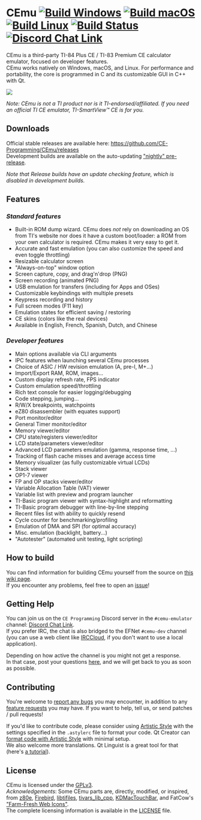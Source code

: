 # CEmu [![Build Windows](https://github.com/CE-Programming/CEmu/actions/workflows/build.windows.workflow.yml/badge.svg)](https://github.com/CE-Programming/CEmu/actions/workflows/build.windows.workflow.yml) [![Build macOS](https://github.com/CE-Programming/CEmu/actions/workflows/build.mac.workflow.yml/badge.svg)](https://github.com/CE-Programming/CEmu/actions/workflows/build.mac.workflow.yml) [![Build Linux](https://github.com/CE-Programming/CEmu/actions/workflows/build.linux.workflow.yml/badge.svg)](https://github.com/CE-Programming/CEmu/actions/workflows/build.linux.workflow.yml) [![Build Status](https://scan.coverity.com/projects/7576/badge.svg)](https://scan.coverity.com/projects/ce-programming-cemu) [![Discord Chat Link](https://img.shields.io/discord/432891584451706892?logo=discord)](https://discord.gg/CyUmEx9zmQ)

CEmu is a third-party TI-84 Plus CE / TI-83 Premium CE calculator emulator, focused on developer features.  
CEmu works natively on Windows, macOS, and Linux. For performance and portability, the core is programmed in C and its customizable GUI in C++ with Qt.

<a href="https://i.imgur.com/6lMva88.png"><img src="https://i.imgur.com/6lMva88.png" /></a>

_Note: CEmu is not a TI product nor is it TI-endorsed/affiliated. If you need an official TI CE emulator, TI-SmartView™ CE is for you._

## Downloads
Official stable releases are available here: https://github.com/CE-Programming/CEmu/releases  
Development builds are available on the auto-updating ["nightly" pre-release](https://github.com/CE-Programming/CEmu/releases/tag/nightly).

_Note that Release builds have an update checking feature, which is disabled in development builds._

## Features
### _Standard features_
* Built-in ROM dump wizard. CEmu does _not_ rely on downloading an OS from TI's website nor does it have a custom boot/loader: a ROM from your own calculator is required. CEmu makes it very easy to get it.
* Accurate and fast emulation (you can also customize the speed and even toggle throttling)
* Resizable calculator screen
* "Always-on-top" window option
* Screen capture, copy, and drag'n'drop (PNG)
* Screen recording (animated PNG)
* USB emulation for transfers (including for Apps and OSes)
* Customizable keybindings with multiple presets
* Keypress recording and history
* Full screen modes (F11 key)
* Emulation states for efficient saving / restoring
* CE skins (colors like the real devices)
* Available in English, French, Spanish, Dutch, and Chinese

### _Developer features_
* Main options available via CLI arguments
* IPC features when launching several CEmu processes
* Choice of ASIC / HW revision emulation (A, pre-I, M+...)
* Import/Export RAM, ROM, images...
* Custom display refresh rate, FPS indicator
* Custom emulation speed/throttling
* Rich text console for easier logging/debugging
* Code stepping, jumping...
* R/W/X breakpoints, watchpoints
* eZ80 disassembler (with equates support)
* Port monitor/editor
* General Timer monitor/editor
* Memory viewer/editor
* CPU state/registers viewer/editor
* LCD state/parameters viewer/editor
* Advanced LCD parameters emulation (gamma, response time, ...)
* Tracking of flash cache misses and average access time
* Memory visualizer (as fully customizable virtual LCDs)
* Stack viewer
* OP1-7 viewer
* FP and OP stacks viewer/editor
* Variable Allocation Table (VAT) viewer
* Variable list with preview and program launcher
* TI-Basic program viewer with syntax-highlight and reformatting
* TI-Basic program debugger with line-by-line stepping
* Recent files list with ability to quickly resend
* Cycle counter for benchmarking/profiling
* Emulation of DMA and SPI (for optimal accuracy)
* Misc. emulation (backlight, battery...)
* "Autotester" (automated unit testing, light scripting)

## How to build

You can find information for building CEmu yourself from the source on [this wiki page](https://github.com/CE-Programming/CEmu/wiki/Building-CEmu).  
If you encounter any problems, feel free to open an [issue](https://github.com/CE-Programming/CEmu/issues)!

## Getting Help

You can join us on the `CE Programming` Discord server in the `#cemu-emulator` channel: [Discord Chat Link](https://discord.gg/CyUmEx9zmQ).\
If you prefer IRC, the chat is also bridged to the EFNet `#cemu-dev` channel (you can use a web client like [IRCCloud](https://www.irccloud.com/irc/efnet/channel/cemu-dev), if you don't want to use a local application).

Depending on how active the channel is you might not get a response.\
In that case, post your questions [here](https://github.com/CE-Programming/CEmu/issues), and we will get back to you as soon as possible.

## Contributing

You're welcome to [report any bugs](https://github.com/CE-Programming/CEmu/issues) you may encounter, in addition to any [feature requests](https://github.com/CE-Programming/CEmu/issues) you may have. If you want to help, tell us, or send patches / pull requests!

If you'd like to contribute code, please consider using [Artistic Style](http://astyle.sourceforge.net/) with the settings specified in the `.astylerc` file to format your code. Qt Creator can [format code with Artistic Style](http://doc.qt.io/qtcreator/creator-beautifier.html) with minimal setup.  
We also welcome more translations. Qt Linguist is a great tool for that (here's [a tutorial](https://doc.qt.io/qt-5/linguist-manager.html)).

## License
CEmu is licensed under the [GPLv3](LICENSE).  
_Acknowledgements_: Some CEmu parts are, directly, modified, or inspired, from [z80e](https://github.com/KnightOS/z80e), [Firebird](https://github.com/nspire-emus/firebird), [libtifiles](https://github.com/debrouxl/tilibs), [tivars_lib_cpp](https://github.com/adriweb/tivars_lib_cpp), [KDMacTouchBar](https://github.com/KDAB/KDMacTouchBar), and FatCow's ["Farm-Fresh Web Icons"](http://www.fatcow.com/free-icons).  
The complete licensing information is available in the [LICENSE](LICENSE) file.
